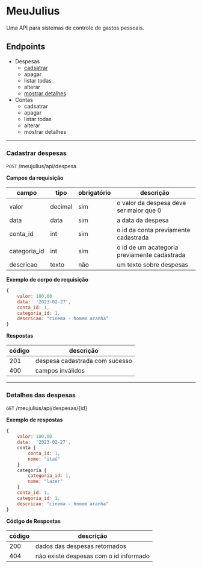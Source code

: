 # MeuJulius

Uma API para sistemas de controle de gastos pessoais.

## Endpoints

- Despesas
    - [cadsatrar](#cadastrar-despesas)
    - apagar
    - listar todas
    - alterar
    - [mostrar detalhes](#detalhes-das-despesas)
- Contas
    - cadsatrar
    - apagar
    - listar todas
    - alterar
    - mostrar detalhes
---

### Cadastrar despesas

`POST` /meujulius/api/despesa

**Campos da requisição**

|     campo    |   tipo  | obrigatório |               descrição
|--------------|---------|-------------|---------------------------------------
| valor        | decimal |     sim     | o valor da despesa deve ser maior que 0
| data         |   data  |     sim     | a data da despesa
| conta_id     |   int   |     sim     | o id da conta previamente cadastrada
| categoria_id |   int   |     sim     | o id de um acategoria  previamente cadastrada
| descricao    |  texto  |     não     | um texto sobre despesas

**Exemplo de corpo  de requisição**

```js
{
    valor: 100,00
    data:  '2023-02-27',
    conta_id: 1,
    categoria_id: 1,
    descricao: "cinema - homem aranha"
}
```

**Respostas**

| código | descrição
|--------|----------
|  201   | despesa cadastrada com sucesso
|  400   | campos inválidos

----------

### Detalhes das despesas

`GET` /meujulius/api/despesas/{id}

**Exemplo de respostas**

```js
{
    valor: 100,00
    data:  '2023-02-27',
    conta {
        conta_id: 1,
        nome: "itaú"
    }
    categoria {
        categoria_id: 1,
        nome: "lazer"
    }
    conta_id: 1,
    categoria_id: 1,
    descricao: "cinema - homem aranha"
}
```

**Código de Respostas**

| código | descrição
|--------|----------
|  200   | dados das despesas retornados
|  404   | não existe despesas com o id informado


